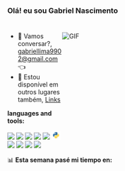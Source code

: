 ### Olá! eu sou Gabriel Nascimento 
#
  <img align="right" alt="GIF" src="https://github.com/abhisheknaiidu/abhisheknaiidu/blob/master/code.gif?raw=true" width="380" height="250" />
  
- 💼 Vamos conversar?, gabriellima9902@gmail.com 👈
- 💬 Estou disponível em outros lugares também, [Links](https://beacons.ai/gllima_n)


**languages and tools:**  

<code><img height="20" src="https://cdn.discordapp.com/attachments/881350414052782131/1102458343261478932/pngwing.com_7.png"></code>
<code><img height="20" src="https://cdn.discordapp.com/attachments/881350414052782131/1102456777037074482/pngwing.com_1.png"></code>
<code><img height="20" src="https://cdn.discordapp.com/attachments/881350414052782131/1102456778467319928/pngwing.com_5.png"></code>
<code><img height="20" src="https://cdn.discordapp.com/attachments/881350414052782131/1102456778203070464/pngwing.com_4.png"></code>
<code><img height="20" src="https://cdn.discordapp.com/attachments/881350414052782131/1102456777250963567/pngwing.com.png"></code>
<code><img height="20" src="https://raw.githubusercontent.com/github/explore/80688e429a7d4ef2fca1e82350fe8e3517d3494d/topics/python/python.png"></code>
<code><img height="20" src="https://cdn.discordapp.com/attachments/881350414052782131/1102456777578127370/pngwing.com_2.png"></code>
<code><img height="20" src="https://cdn.discordapp.com/attachments/881350414052782131/1102456777980792872/pngwing.com_3.png"></code>
<code><img height="20" src="https://cdn.discordapp.com/attachments/881350414052782131/1102458779838185522/pngwing.com_8.png"></code>
<code><img height="20" src="https://cdn.discordapp.com/attachments/881350414052782131/1102459588697128980/pngwing.com_10.png"></code>

📊 **Esta semana pasé mi tiempo en:**
<!--START_SECTION:waka-->

